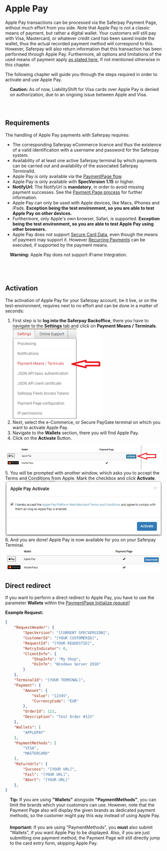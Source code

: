 # Apple Pay

Apple Pay transactions can be processed via the Saferpay Payment Page, without much effort from you side. Note that Apple Pay is not a classic means of payment, but rather a digital wallet. Your customers will still pay with Visa, Mastercard, or whatever credit card has been saved inside the wallet, thus the actual recorded payment method will correspond to this. However, Saferpay will also return information that this transaction has been performed through Apple Pay. Furthermore, all options and limitations of the used means of payment apply [as stated here](index.html#pm-functions), if not mentioned otherwise in this chapter.

The following chapter will guide you through the steps required in order to activate and use Apple Pay.

<div class="danger" style="min-height: 75px;">
  <span class="glyphicon glyphicon-remove-sign" style="color: rgb(224, 122, 105);font-size: 55px;height: 75px;float: left;margin-right: 15px;margin-top: 0;"></span>
  <p>
    <strong>Caution:</strong> As of now, LiabilityShift for Visa cards over Apple Pay is denied on authorization, due to an ongoing issue between Apple and Visa.
  </p>
</div>

## <a name="ppal-requirement"></a> Requirements

The handling of Apple Pay payments with Saferpay requires:

* The corresponding Saferpay eCommerce licence and thus the existence of a valid identification with a username and password for the Saferpay system.
* Availability of at least one active Saferpay terminal by which payments can be carried out and availability of the associated Saferpay TerminalId.
* Apple Pay is only available via the [PaymentPage flow](Integration_PP.html).
* Apple Pay is only available with **SpecVersion 1.15** or higher.
* **NotifyUrl:** The NotifyUrl is **mandatory**, in order to avoid missing payment successes. See the <a href="Integration_PP.html">Payment Page process</a> for further information.
* Apple Pay can only be used with Apple devices, like Macs, iPhones and iPads. <strong>Exception being the test environment, so you are able to test Apple Pay on other devices.</strong>
* Furthermore, only Apple's own browser, Safari, is supported. <strong>Exception being the test environment, so you are able to test Apple Pay using other browsers.</strong>
* Apple Pay does not support [Secure Card Data](scd.html), even though the means of payment may support it. However [Recurring Payments](recurring.html) can be executed, if supported by the payment means.

<div class="danger" style="min-height: 75px;">
  <span class="glyphicon glyphicon-remove-sign" style="color: rgb(224, 122, 105);font-size: 55px;height: 75px;float: left;margin-right: 15px;margin-top: 0;"></span>
  <p><strong>Warning:</strong> Apple Pay does not support iFrame Integration.</p>
</div>

## <a name="apple-activation"></a> Activation

The activation of Apple Pay for your Saferpay account, be it live, or on the test-environment, requires next to no effort and can be done in a matter of seconds:

1. First step is to **log into the Saferpay Backoffice**, there you have to navigate to the **Settings** tab and click on **Payment Means / Terminals**.
<br /><img src="https://raw.githubusercontent.com/saferpay/sndbx/master/images/applepayBO1.png" alt="Apple Pay inside the Saferpay Backoffice">
2. Next, select the e-Commerce, or Secure PayGate terminal on which you want to activate Apple Pay. 
3. Navigate to the **Wallets** section, there you will find Apple Pay.
4. Click on the <strong>Activate</strong> Button.
<img src="https://raw.githubusercontent.com/saferpay/sndbx/master/images/applepayBO2.png" alt="Apple Pay inside the Saferpay Backoffice">
5. You will be prompted with another window, which asks you to accept the Terms and Conditions from Apple. Mark the checkbox and click <strong>Activate</strong>.
<img src="https://raw.githubusercontent.com/saferpay/sndbx/master/images/applepayBO3.png" alt="Apple Pay inside the Saferpay Backoffice">
6. And you are done! Apple Pay is now available for you on your Saferpay Terminal.
<img src="https://raw.githubusercontent.com/saferpay/sndbx/master/images/applepayBO4.png" alt="Apple Pay inside the Saferpay Backoffice">

## <a name="apple-redirect"></a> Direct redirect

If you want to perform a direct redirect to Apple Pay, you have to use the parameter **Wallets** within the [PaymentPage Initialize request](https://saferpay.github.io/jsonapi/#Payment_v1_PaymentPage_Initialize)!

**Example Request:**
```json 
{
    "RequestHeader": {
        "SpecVersion": "[CURRENT SPECVERSION]",
        "CustomerId": "[YOUR CUSTOMERID]",
        "RequestId": "[YOUR REQUESTID]",
        "RetryIndicator": 0,
        "ClientInfo": {
            "ShopInfo": "My Shop",
            "OsInfo": "Windows Server 2016"
        }
    },
    "TerminalId": "[YOUR TERMINAL]",
    "Payment": {
        "Amount": {
            "Value": "12345",
            "CurrencyCode": "EUR"
        },
        "OrderId": 123,
        "Description": "Test Order #123"
    },
    "Wallets": [
        "APPLEPAY"
    ],
    "PaymentMethods": [
        "VISA",
        "MASTERCARD"
    ],
    "ReturnUrls": {
        "Success": "[YOUR URL]",
        "Fail": "[YOUR URL]",
        "Abort": "[YOUR URL]"
    },
}

```

<div class="info" style="min-height: 75px;">
  <span class="glyphicon glyphicon-info-sign" style="color: rgb(110, 199, 215);font-size: 55px;height: 75px;float: left;margin-right: 15px;margin-top: 0;"></span>
  <p><strong>Tip:</strong> If you are using <strong>"Wallets"</strong> alongside <strong>"PaymentMethods"</strong>, you can limit the brands which your customers can use. However, note that the Payment Page also will display the given brands as dedicated payment methods, so the customer might pay this way instead of using Apple Pay.</p>
</div>

<div class="warning" style="min-height: 75px;">
  <span class="glyphicon glyphicon-exclamation-sign" style="color: rgb(240, 169, 43);font-size: 55px;float: left;height: 75px;margin-right: 15px;margin-top: 0;"></span>
  <p>
    <strong>Important:</strong> If you are using "PaymentMethods", you <strong>must</strong> also submit "Wallets", if you want Apple Pay to be displayed. Also, if you are just submitting one payment method, the Payment Page will still directly jump to the card entry form, skipping Apple Pay.
  </p>
</div>
